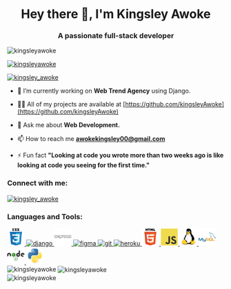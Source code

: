 <h1 align="center">Hey there 👋, I'm Kingsley Awoke</h1>
<h3 align="center">A passionate full-stack developer</h3>

<p align="left"> <img src="https://komarev.com/ghpvc/?username=kingsleyawoke&label=Profile%20views&color=0e75b6&style=flat" alt="kingsleyawoke" /> </p>

<p align="left"> <a href="https://github.com/ryo-ma/github-profile-trophy"><img src="https://github-profile-trophy.vercel.app/?username=kingsleyawoke" alt="kingsleyawoke" /></a> </p>

<p align="left"> <a href="https://twitter.com/kingsley_awoke" target="blank"><img src="https://img.shields.io/twitter/follow/kingsley_awoke?logo=twitter&style=for-the-badge" alt="kingsley_awoke" /></a> </p>

- 🌱 I’m currently working on **Web Trend Agency** using Django.

- 👨‍💻 All of my projects are available at [https://github.com/kingsleyAwoke](https://github.com/kingsleyAwoke)

- 💬 Ask me about **Web Development.**

- 📫 How to reach me **awokekingsley00@gmail.com**

- ⚡ Fun fact **"Looking at code you wrote more than two weeks ago is like looking at code you seeing for the first time."**

<h3 align="left">Connect with me:</h3>
<div align="left">
<a href="https://twitter.com/kingsley_awoke" target="blank"><img align="center" src="https://raw.githubusercontent.com/rahuldkjain/github-profile-readme-generator/master/src/images/icons/Social/twitter.svg" alt="kingsley_awoke" height="30" width="40" /></a>
</div>

<h3 align="left">Languages and Tools:</h3>
<div align="left"> <a href="https://www.w3schools.com/css/" target="_blank" rel="noreferrer"> <img src="https://raw.githubusercontent.com/devicons/devicon/master/icons/css3/css3-original-wordmark.svg" alt="css3" width="40" height="40"/> </a> <a href="https://www.djangoproject.com/" target="_blank" rel="noreferrer"> <img src="https://cdn.worldvectorlogo.com/logos/django.svg" alt="django" width="40" height="40"/> </a> <a href="https://expressjs.com" target="_blank" rel="noreferrer"> <img src="https://raw.githubusercontent.com/devicons/devicon/master/icons/express/express-original-wordmark.svg" alt="express" width="40" height="40"/> </a> <a href="https://www.figma.com/" target="_blank" rel="noreferrer"> <img src="https://www.vectorlogo.zone/logos/figma/figma-icon.svg" alt="figma" width="40" height="40"/> </a> <a href="https://git-scm.com/" target="_blank" rel="noreferrer"> <img src="https://www.vectorlogo.zone/logos/git-scm/git-scm-icon.svg" alt="git" width="40" height="40"/> </a> <a href="https://heroku.com" target="_blank" rel="noreferrer"> <img src="https://www.vectorlogo.zone/logos/heroku/heroku-icon.svg" alt="heroku" width="40" height="40"/> </a> <a href="https://www.w3.org/html/" target="_blank" rel="noreferrer"> <img src="https://raw.githubusercontent.com/devicons/devicon/master/icons/html5/html5-original-wordmark.svg" alt="html5" width="40" height="40"/> </a> <a href="https://developer.mozilla.org/en-US/docs/Web/JavaScript" target="_blank" rel="noreferrer"> <img src="https://raw.githubusercontent.com/devicons/devicon/master/icons/javascript/javascript-original.svg" alt="javascript" width="40" height="40"/> </a> <a href="https://www.linux.org/" target="_blank" rel="noreferrer"> <img src="https://raw.githubusercontent.com/devicons/devicon/master/icons/linux/linux-original.svg" alt="linux" width="40" height="40"/> </a> <a href="https://www.mysql.com/" target="_blank" rel="noreferrer"> <img src="https://raw.githubusercontent.com/devicons/devicon/master/icons/mysql/mysql-original-wordmark.svg" alt="mysql" width="40" height="40"/> </a> <a href="https://nodejs.org" target="_blank" rel="noreferrer"> <img src="https://raw.githubusercontent.com/devicons/devicon/master/icons/nodejs/nodejs-original-wordmark.svg" alt="nodejs" width="40" height="40"/> </a> <a href="https://www.python.org" target="_blank" rel="noreferrer"> <img src="https://raw.githubusercontent.com/devicons/devicon/master/icons/python/python-original.svg" alt="python" width="40" height="40"/> </a> </div>

<div><img align="left" src="https://github-readme-stats.vercel.app/api/top-langs?username=kingsleyawoke&show_icons=true&locale=en&layout=compact" alt="kingsleyawoke" /></div>

<div>&nbsp;<img align="center" src="https://github-readme-stats.vercel.app/api?username=kingsleyawoke&show_icons=true&locale=en" alt="kingsleyawoke" /></div>

<div><img align="center" src="https://github-readme-streak-stats.herokuapp.com/?user=kingsleyawoke&" alt="kingsleyawoke" /></div>
